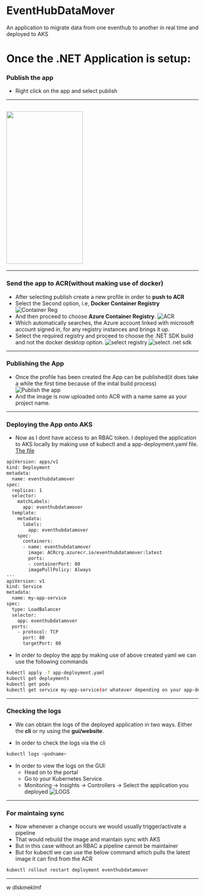 # EventHubDataMover

An application to migrate data from one eventhub to another in real time and deployed to AKS

# Once the .NET Application is setup:

### Publish the app

- Right click on the app and select publish

---

## <img src="./images/publish.png" width="200" height="400" />

---

### Send the app to ACR(without making use of docker)

- After selecting publish create a new profile in order to **push to ACR**
- Select the Second option, i.e, **Docker Container Registry**
  ![Container Reg](./images/dockercontainerreg.png)
- And then proceed to choose **Azure Container Registry**.
  ![ACR](./images/ACR.png)
- Which automatically searches, the Azure account linked with microsoft account signed in, for any registry instances and brings it up.
- Select the required registry and proceed to choose the .NET SDK build and not the docker desktop option.
  ![select registry](./images/selectregistry.png)
  ![select .net sdk](./images/sdknotdock.png)

---

### Publishing the App

- Once the profile has been created the App can be published(it does take a while the first time because of the inital build process)
  ![Publish the app](./images/publishTheAPp.png)
- And the image is now uploaded onto ACR with a name same as your project name.

---

### Deploying the App onto AKS

- Now as I dont have access to an RBAC token. I deployed the application to AKS locally by making use of kubectl and a app-deployment.yaml file. [The file](./app-deployment.yaml)

```bash
apiVersion: apps/v1
kind: Deployment
metadata:
  name: eventhubdatamover
spec:
  replicas: 1
  selector:
    matchLabels:
      app: eventhubdatamover
  template:
    metadata:
      labels:
        app: eventhubdatamover
    spec:
      containers:
      - name: eventhubdatamover
        image: ACRcrg.azurecr.io/eventhubdatamover:latest
        ports:
        - containerPort: 80
        imagePullPolicy: Always
---
apiVersion: v1
kind: Service
metadata:
  name: my-app-service
spec:
  type: LoadBalancer
  selector:
    app: eventhubdatamover
  ports:
    - protocol: TCP
      port: 80
      targetPort: 80

```

- In order to deploy the app by making use of above created yaml we can use the following commands

```bash
kubectl apply -f app-deployment.yaml
kubectl get deployments
kubectl get pods
kubectl get service my-app-service(or whatever depending on your app-deployment.yaml)
```

---

### Checking the logs

- We can obtain the logs of the deployed application in two ways. Either the **cli** or ny using the **gui/website**.

- In order to check the logs via the cli

```bash
kubectl logs <podname>
```

- In order to view the logs on the GUI:
  - Head on to the portal
  - Go to your Kubernetes Service
  - Monitoring -> Insights -> Controllers -> Select the application you deployed
    ![LOGS](./images/logsGUI.png)

---

### For maintaing sync 
- Now whenever a change occurs we would usually trigger/activate a pipeline
- That would rebuild the image and maintain sync with AKS
- But in this case without an RBAC a pipeline cannot be maintainer
- But for kubectl we can use the below command which pulls the latest image it can find from the ACR

```bash
kubectl rollout restart deployment eventhubdatamover
```
---
w
dlskmeklmf
